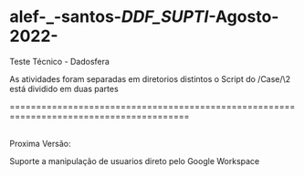 # alef-_-santos-_DDF_SUPTI_-Agosto-2022-
Teste Técnico - Dadosfera

As atividades foram separadas em diretorios distintos
o Script do /Case/\2 está dividido em duas partes





========================================================================================


<br>
Proxima Versão:

Suporte a manipulação de usuarios direto pelo Google Workspace
<br>
